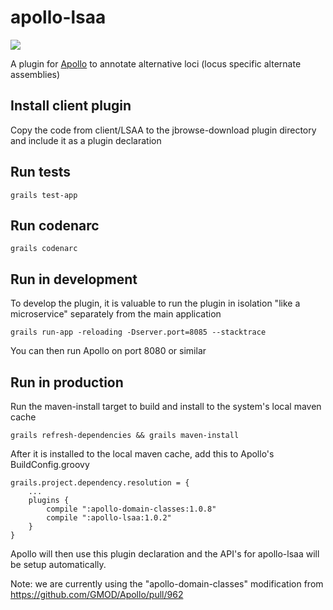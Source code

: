 # apollo-lsaa

[![](https://travis-ci.org/elsiklab/apollo_lsaa.svg?branch=master)](https://travis-ci.org/elsiklab/apollo_lsaa)

A plugin for [Apollo](http://github.com/GMOD/Apollo) to annotate alternative loci (locus specific alternate assemblies)


## Install client plugin

Copy the code from client/LSAA to the jbrowse-download plugin directory and include it as a plugin declaration


## Run tests

    grails test-app

## Run codenarc

    grails codenarc

## Run in development

To develop the plugin, it is valuable to run the plugin in isolation "like a microservice" separately from the main application

    grails run-app -reloading -Dserver.port=8085 --stacktrace

You can then run Apollo on port 8080 or similar

## Run in production


Run the maven-install target to build and install to the system's local maven cache

    grails refresh-dependencies && grails maven-install

After it is installed to the local maven cache, add this to Apollo's BuildConfig.groovy

    grails.project.dependency.resolution = {
        ...
        plugins {
            compile ":apollo-domain-classes:1.0.8"
            compile ":apollo-lsaa:1.0.2"
        }
    }

Apollo will then use this plugin declaration and the API's for apollo-lsaa will be setup automatically.

Note: we are currently using the "apollo-domain-classes" modification from https://github.com/GMOD/Apollo/pull/962


